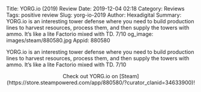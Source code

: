 Title: YORG.io (2019) Review
Date: 2019-12-04 02:18
Category: Reviews
Tags: positive review
Slug: yorg-io-2019
Author: Hexadigital
Summary: YORG.io is an interesting tower defense where you need to build production lines to harvest resources, process them, and then supply the towers with ammo. It’s like a lite Factorio mixed with TD. 7/10
og_image: images/steam/880580.jpg
Appid: 880580

YORG.io is an interesting tower defense where you need to build production lines to harvest resources, process them, and then supply the towers with ammo. It’s like a lite Factorio mixed with TD. 7/10

<center>Check out YORG.io on [Steam](https://store.steampowered.com/app/880580/?curator_clanid=34633900)!</center>
